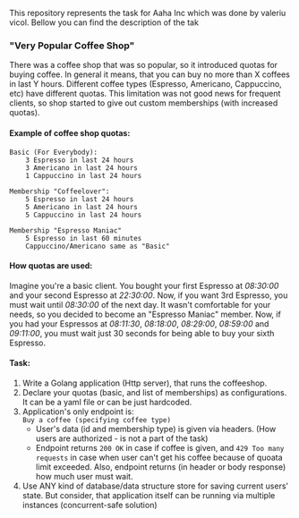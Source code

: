 This repository represents the task for Aaha Inc which was done by valeriu vicol. Bellow you can find the description of the tak




### "Very Popular Coffee Shop"

There was a coffee shop that was so popular, so it introduced quotas for buying coffee. In general it means, that you can buy no more than X coffees in last Y hours. Different coffee types (Espresso, Americano, Cappuccino, etc) have different quotas. This limitation was not good news for frequent clients, so shop started to give out custom memberships (with increased quotas).

#### Example of coffee shop quotas:

```
Basic (For Everybody): 
    3 Espresso in last 24 hours
    3 Americano in last 24 hours
    1 Cappuccino in last 24 hours

Membership "Coffeelover": 
    5 Espresso in last 24 hours
    5 Americano in last 24 hours
    5 Cappuccino in last 24 hours

Membership "Espresso Maniac"
    5 Espresso in last 60 minutes
    Cappuccino/Americano same as "Basic"
```

#### How quotas are used:
Imagine you're a basic client. You bought your first Espresso at *08:30:00* and your second Espresso at *22:30:00*. Now, if you want 3rd Espresso, you must wait until *08:30:00* of the next day. It wasn't comfortable for your needs, so you decided to become an "Espresso Maniac" member. Now, if you had your Espressos at *08:11:30*, *08:18:00*, *08:29:00*, *08:59:00* and *09:11:00*, you must wait just 30 seconds for being able to buy your sixth Espresso. 

#### Task:
1. Write a Golang application (Http server), that runs the coffeeshop.
2. Declare your quotas (basic, and list of memberships) as configurations. It can be a yaml file or can be just hardcoded.
3. Application's only endpoint is:<br>
    `Buy a coffee (specifying coffee type)`
    + User's data (id and membership type) is given via headers. (How users are authorized - is not a part of the task)
    + Endpoint returns `200 OK` in case if coffee is given, and `429 Too many requests` in case when user can't get his coffee because of quoata limit exceeded. Also, endpoint returns (in header or body response) how much user must wait.
4. Use ANY kind of database/data structure store for saving current users' state. But consider, that application itself can be running via multiple instances (concurrent-safe solution)